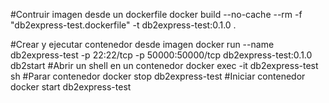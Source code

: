 #Contruir imagen desde un dockerfile
docker build --no-cache --rm -f "db2express-test.dockerfile" -t db2express-test:0.1.0 .

#Crear y ejecutar contenedor desde imagen
docker run --name db2express-test -p 22:22/tcp -p 50000:50000/tcp db2express-test:0.1.0 db2start
#Abrir un shell en un contenedor
docker exec -it db2express-test sh
#Parar contenedor
docker stop db2express-test
#Iniciar contenedor
docker start db2express-test